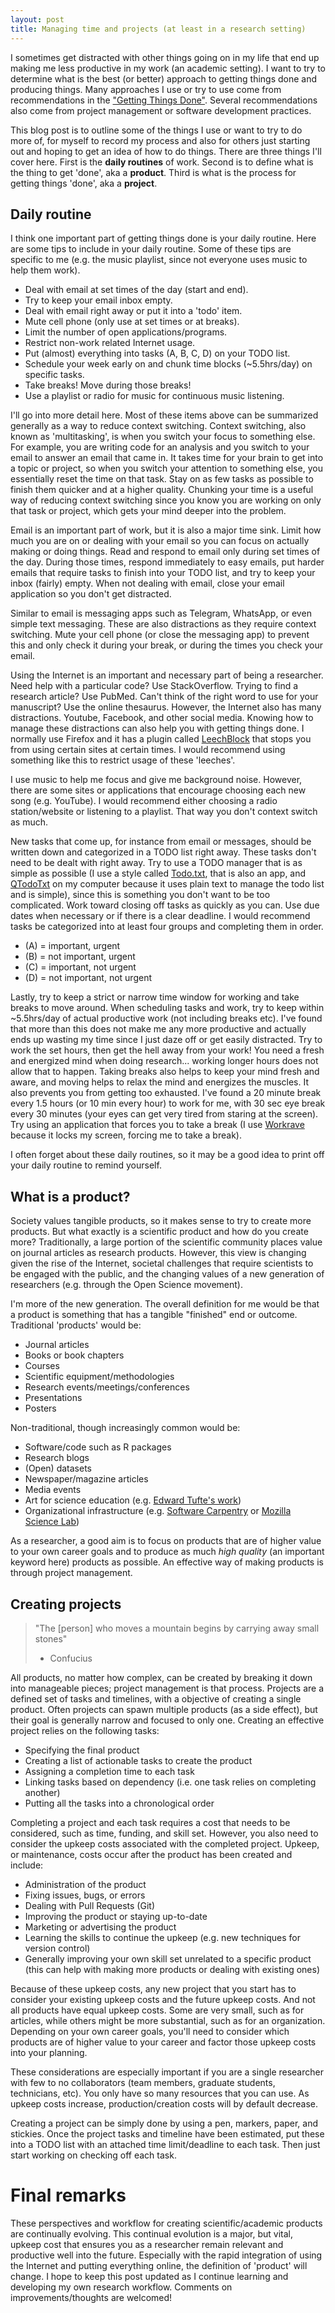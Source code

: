 ```yaml
---
layout: post
title: Managing time and projects (at least in a research setting)
---
```


I sometimes get distracted with other things going on in my life that end up
making me less productive in my work (an academic setting). I want to try to
determine what is the best (or better) approach to getting things done and
producing things. Many approaches I use or try to use come from recommendations in the
["Getting Things Done"](https://en.wikipedia.org/wiki/Getting_Things_Done).
Several recommendations also come from project management or software
development practices. 

This blog post is to outline some of the things I use or want to try to do more
of, for myself to record my process and also for others just starting out and
hoping to get an idea of how to do things. There are three things I'll cover here.
First is the **daily routines** of work. Second is to define what is the thing
to get 'done', aka a **product**. Third is what is the process for getting
things 'done', aka a **project**.

## Daily routine

I think one important part of getting things done is your daily routine. Here
are some tips to include in your daily routine. Some of these tips are specific
to me (e.g. the music playlist, since not everyone uses music to help them work).

- Deal with email at set times of the day (start and end).
- Try to keep your email inbox empty.
- Deal with email right away or put it into a 'todo' item.
- Mute cell phone (only use at set times or at breaks).
- Limit the number of open applications/programs.
- Restrict non-work related Internet usage.
- Put (almost) everything into tasks (A, B, C, D) on your TODO list.
- Schedule your week early on and chunk time blocks (~5.5hrs/day) on specific tasks.
- Take breaks! Move during those breaks!
- Use a playlist or radio for music for continuous music listening.

I'll go into more detail here. Most of these items above can be summarized
generally as a way to reduce context switching. Context switching, also known as
'multitasking', is when you switch your focus to something else. For example, 
you are writing code for an analysis and you switch to your email to answer an 
email that came in. It takes time for your brain to get into a topic or project,
so when you switch your attention to something else, you essentially reset the
time on that task. Stay on as few tasks as possible to finish them quicker and
at a higher quality. Chunking your time is a useful way of reducing context
switching since you know you are working on only that task or project, which
gets your mind deeper into the problem.

Email is an important part of work, but it is also a major time sink. Limit how
much you are on or dealing with your email so you can focus on actually making
or doing things. Read and respond to email only during set times of the day.
During those times, respond immediately to easy emails, put harder emails that
require tasks to finish into your TODO list, and try to keep your inbox (fairly)
empty. When not dealing with email, close your email application so you don't
get distracted.

Similar to email is messaging apps such as Telegram, WhatsApp, or even simple
text messaging. These are also distractions as they require context switching.
Mute your cell phone (or close the messaging app) to prevent this and only check
it during your break, or during the times you check your email.

Using the Internet is an important and necessary part of being a researcher.
Need help with a particular code? Use StackOverflow. Trying to find a research
article? Use PubMed. Can't think of the right word to use for your manuscript?
Use the online thesaurus. However, the Internet also has many distractions.
Youtube, Facebook, and other social media. Knowing how to manage these
distractions can also help you with getting things done. I normally use Firefox
and it has a plugin called 
[LeechBlock](https://addons.mozilla.org/en-US/firefox/addon/leechblock/) 
that stops you from using certain sites at certain times. I would recommend
using something like this to restrict usage of these 'leeches'.

I use music to help me focus and give me background noise. However, there are
some sites or applications that encourage choosing each new song (e.g. YouTube).
I would recommend either choosing a radio station/website or listening to a 
playlist. That way you don't context switch as much.

New tasks that come up, for instance from email or messages, should be written
down and categorized in a TODO list right away. These tasks don't need to be
dealt with right away. Try to use a TODO manager that is as simple as possible
(I use a style called [Todo.txt](http://todotxt.com/), that is also an app, and
[QTodoTxt](http://qtodotxt.org/) on my computer because it uses plain text to
manage the todo list and is simple), since this is something you don't want to
be too complicated. Work toward closing off tasks as quickly as you can. Use due
dates when necessary or if there is a clear deadline. I would recommend tasks be
categorized into at least four groups and completing them in order.

- (A) = important, urgent
- (B) = not important, urgent
- (C) = important, not urgent
- (D) = not important, not urgent

Lastly, try to keep a strict or narrow time window for working and take breaks
to move around. When scheduling tasks and work, try to keep within ~5.5hrs/day
of actual productive work (not including breaks etc). I've found that more than
this does not make me any more productive and actually ends up wasting my time
since I just daze off or get easily distracted. Try to work the set hours, then
get the hell away from your work! You need a fresh and energized mind when doing
research... working longer hours does not allow that to happen. Taking breaks
also helps to keep your mind fresh and aware, and moving helps to relax the mind
and energizes the muscles. It also prevents you from getting too exhausted. I've
found a 20 minute break every 1.5 hours (or 10 min every hour) to work for me,
with 30 sec eye break every 30 minutes (your eyes can get very tired from
staring at the screen). Try using an application that forces you to take a break
(I use [Workrave](http://www.workrave.org/) because it locks my screen, forcing
me to take a break).

I often forget about these daily routines, so it may be a good idea to print off
your daily routine to remind yourself.

## What is a product?

Society values tangible products, so it makes sense to try to create more 
products. But what exactly is a scientific product and how do you create more? 
Traditionally, a large portion of the scientific community places value on 
journal articles as research products. However, this view is changing given the 
rise of the Internet, societal challenges that require scientists to be engaged 
with the public, and the changing values of a new generation of researchers
(e.g. through the Open Science movement).

I'm more of the new generation. The overall definition for me would be that a
product is something that has a tangible "finished" end or outcome. Traditional
'products' would be:

- Journal articles
- Books or book chapters
- Courses
- Scientific equipment/methodologies
- Research events/meetings/conferences
- Presentations
- Posters

Non-traditional, though increasingly common would be:

- Software/code such as R packages
- Research blogs
- (Open) datasets
- Newspaper/magazine articles
- Media events
- Art for science education (e.g. [Edward Tufte's work](https://www.edwardtufte.com/tufte/))
- Organizational infrastructure (e.g. [Software Carpentry](http://software-carpentry.org/) 
or [Mozilla Science Lab](https://science.mozilla.org/))

As a researcher, a good aim is to focus on products that are of higher value to
your own career goals and to produce as much *high quality* (an important 
keyword here) products as possible. An effective way of making products is
through project management.

## Creating projects

> "The [person] who moves a mountain begins by carrying away small stones"  
> - Confucius

All products, no matter how complex, can be created by breaking it down into
manageable pieces; project management is that process. Projects are a defined
set of tasks and timelines, with a objective of creating a single product. Often
projects can spawn multiple products (as a side effect), but their goal is
generally narrow and focused to only one. Creating an effective project relies
on the following tasks:

- Specifying the final product
- Creating a list of actionable tasks to create the product
- Assigning a completion time to each task
- Linking tasks based on dependency (i.e. one task relies on completing another)
- Putting all the tasks into a chronological order

Completing a project and each task requires a cost that needs to be considered, 
such as time, funding, and skill set. However, you also need to consider the
upkeep costs associated with the completed project. Upkeep, or maintenance,
costs occur after the product has been created and include:

- Administration of the product
- Fixing issues, bugs, or errors
- Dealing with Pull Requests (Git)
- Improving the product or staying up-to-date
- Marketing or advertising the product
- Learning the skills to continue the upkeep (e.g. new techniques for version control)
- Generally improving your own skill set unrelated to a specific product (this can
help with making more products or dealing with existing ones)

Because of these upkeep costs, any new project that you start has to consider
your existing upkeep costs and the future upkeep costs. And not all products
have equal upkeep costs. Some are very small, such as for articles, while others
might be more substantial, such as for an organization. Depending on your own
career goals, you'll need to consider which products are of higher value to your
career and factor those upkeep costs into your planning.

These considerations are especially important if you are a single researcher
with few to no collaborators (team members, graduate students, technicians,
etc). You only have so many resources that you can use. As upkeep costs
increase, production/creation costs will by default decrease.

Creating a project can be simply done by using a pen, markers, paper, and
stickies. Once the project tasks and timeline have been estimated, put these
into a TODO list with an attached time limit/deadline to each task. Then just
start working on checking off each task.

# Final remarks

These perspectives and workflow for creating scientific/academic products are
continually evolving. This continual evolution is a major, but vital, upkeep
cost that ensures you as a researcher remain relevant and productive well into
the future. Especially with the rapid integration of using the Internet and
putting everything online, the definition of 'product' will change. I hope to
keep this post updated as I continue learning and developing my own research
workflow. Comments on improvements/thoughts are welcomed!
